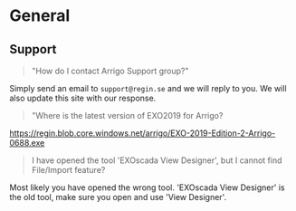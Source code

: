 # General

## Support

> "How do I contact Arrigo Support group?"

Simply send an email to `support@regin.se` and we will reply to you. We will also update this site with our response.


> "Where is the latest version of EXO2019 for Arrigo?

https://regin.blob.core.windows.net/arrigo/EXO-2019-Edition-2-Arrigo-0688.exe


> I have opened the tool 'EXOscada View Designer', but I cannot find File/Import feature?

Most likely you have opened the wrong tool. 'EXOscada View Designer' is the old tool, make sure you open and use 'View Designer'.
